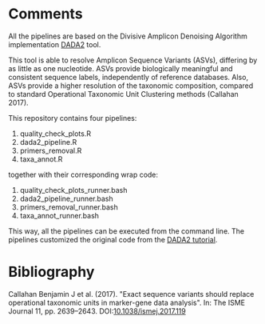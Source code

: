 # Comments
All the pipelines are based on the Divisive Amplicon Denoising Algorithm implementation [DADA2](https://benjjneb.github.io/dada2/index.html) tool. 

This tool is able to resolve Amplicon Sequence Variants (ASVs), differing by as little as one nucleotide. 
ASVs provide biologically meaningful and consistent sequence labels, independently of reference databases. Also, ASVs provide a higher resolution of the taxonomic composition, compared to standard Operational Taxonomic Unit Clustering methods (Callahan 2017).

This repository contains four pipelines:
1. quality_check_plots.R
2. dada2_pipeline.R
3. primers_removal.R
4. taxa_annot.R

together with their corresponding wrap code:

1. quality_check_plots_runner.bash
1. dada2_pipeline_runner.bash
2. primers_removal_runner.bash
3. taxa_annot_runner.bash

This way, all the pipelines can be executed from the command line. 
The pipelines customized the original code from the [DADA2 tutorial](https://benjjneb.github.io/dada2/tutorial.html).

# Bibliography
Callahan Benjamin J et al. (2017). "Exact sequence variants should replace operational taxonomic units in marker-gene data analysis". In: The ISME Journal 11, pp. 2639–2643. DOI:[10.1038/ismej.2017.119](https://www.nature.com/articles/ismej2017119)
